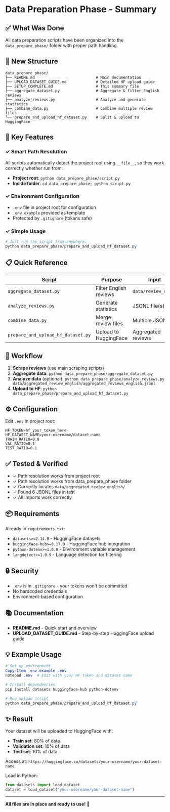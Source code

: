 # Data Preparation Phase - Summary

## ✅ What Was Done

All data preparation scripts have been organized into the `data_prepare_phase/` folder with proper path handling.

## 📁 New Structure

```
data_prepare_phase/
├── README.md                           # Main documentation
├── UPLOAD_DATASET_GUIDE.md             # Detailed HF upload guide
├── SETUP_COMPLETE.md                   # This summary file
├── aggregate_dataset.py                # Aggregate & filter English reviews
├── analyze_reviews.py                  # Analyze and generate statistics
├── combine_data.py                     # Combine multiple review files
└── prepare_and_upload_hf_dataset.py    # Split & upload to HuggingFace
```

## 🎯 Key Features

### ✓ Smart Path Resolution
All scripts automatically detect the project root using `__file__`, so they work correctly whether run from:
- **Project root**: `python data_prepare_phase/script.py`
- **Inside folder**: `cd data_prepare_phase; python script.py`

### ✓ Environment Configuration
- `.env` file in project root for configuration
- `.env.example` provided as template
- Protected by `.gitignore` (tokens safe)

### ✓ Simple Usage
```powershell
# Just run the script from anywhere:
python data_prepare_phase/prepare_and_upload_hf_dataset.py
```

## 📋 Quick Reference

| Script | Purpose | Input | Output |
|--------|---------|-------|--------|
| `aggregate_dataset.py` | Filter English reviews | `data/review_data/` | `data/aggregated_review_english/` |
| `analyze_reviews.py` | Generate statistics | JSONL file(s) | Console report |
| `combine_data.py` | Merge review files | Multiple JSONs | Single file |
| `prepare_and_upload_hf_dataset.py` | Upload to HuggingFace | Aggregated reviews | HF dataset (80-10-10 split) |

## 🚀 Workflow

1. **Scrape reviews** (use main scraping scripts)
2. **Aggregate data**: `python data_prepare_phase/aggregate_dataset.py`
3. **Analyze data** (optional): `python data_prepare_phase/analyze_reviews.py data/aggregated_review_english/aggregated_reviews_english.jsonl`
4. **Upload to HF**: `python data_prepare_phase/prepare_and_upload_hf_dataset.py`

## ⚙️ Configuration

Edit `.env` in project root:
```env
HF_TOKEN=hf_your_token_here
HF_DATASET_NAME=your-username/dataset-name
TRAIN_RATIO=0.8
VAL_RATIO=0.1
TEST_RATIO=0.1
```

## ✅ Tested & Verified

- ✓ Path resolution works from project root
- ✓ Path resolution works from data_prepare_phase folder
- ✓ Correctly locates `data/aggregated_review_english/`
- ✓ Found 6 JSONL files in test
- ✓ All imports work correctly

## 📦 Requirements

Already in `requirements.txt`:
- `datasets>=2.14.0` - HuggingFace datasets
- `huggingface-hub>=0.17.0` - HuggingFace hub integration
- `python-dotenv>=1.0.0` - Environment variable management
- `langdetect>=1.0.9` - Language detection for filtering

## 🔒 Security

- `.env` is in `.gitignore` - your tokens won't be committed
- No hardcoded credentials
- Environment-based configuration

## 📚 Documentation

- **README.md** - Quick start and overview
- **UPLOAD_DATASET_GUIDE.md** - Step-by-step HuggingFace upload guide

## 💡 Example Usage

```powershell
# Set up environment
Copy-Item .env.example .env
notepad .env  # Edit with your HF token and dataset name

# Install dependencies
pip install datasets huggingface-hub python-dotenv

# Run upload script
python data_prepare_phase/prepare_and_upload_hf_dataset.py
```

## ✨ Result

Your dataset will be uploaded to HuggingFace with:
- **Train set**: 80% of data
- **Validation set**: 10% of data
- **Test set**: 10% of data

Access at: `https://huggingface.co/datasets/your-username/your-dataset-name`

Load in Python:
```python
from datasets import load_dataset
dataset = load_dataset("your-username/your-dataset-name")
```

---

**All files are in place and ready to use!** 🎉
